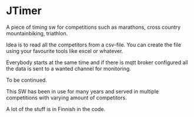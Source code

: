 # JTimer
A piece of timing sw for competitions such as marathons, cross country mountainbiking, triathlon.

Idea is to read all the competitors from a csv-file. You can create the file using your favourite tools like excel or whatever.

Everybody starts at the same time and if there is mqtt broker configured all the data is sent to a wanted channel for monitoring.

To be continued.

This SW has been in use for many years and served in multiple competitions with varying amount of competitors.

A lot of the stuff is in Finnish in the code.
